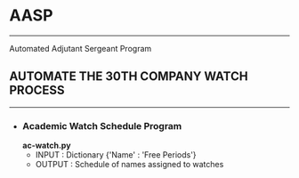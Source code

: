 # AASP #
----------------------------------------------
Automated Adjutant Sergeant Program

## AUTOMATE THE 30TH COMPANY WATCH PROCESS ##
----------------------------------------------
* ### Academic Watch Schedule Program ###
  __ac-watch.py__
  * INPUT : Dictionary {'Name' : 'Free Periods'}
  * OUTPUT : Schedule of names assigned to watches
